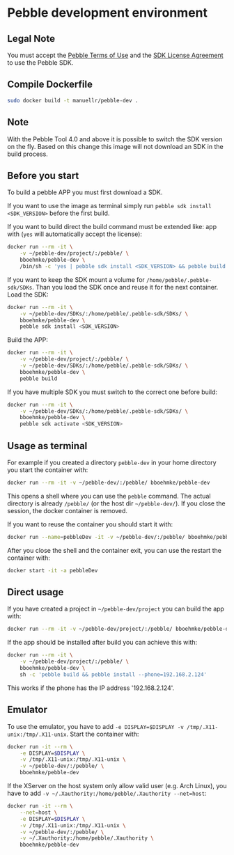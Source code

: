 # Pebble development environment

## Legal Note
You must accept the [Pebble Terms of Use](https://developer.getpebble.com/legal/terms-of-use/)
and the [SDK License Agreement](https://developer.getpebble.com/legal/sdk-license/) 
to use the Pebble SDK.

## Compile Dockerfile
```sh
sudo docker build -t manuellr/pebble-dev .
```

## Note
With the Pebble Tool 4.0 and above it is possible to switch the SDK version on 
the fly. Based on this change this image will not download an SDK in the build 
process.


## Before you start
To build a pebble APP you must first download a SDK. 

If you want to use the image as terminal simply run 
`pebble sdk install <SDK_VERSION>` before the first build.

If you want to build direct the build command must be extended like:
app with (`yes` will automatically accept the license):
```sh
docker run --rm -it \
    -v ~/pebble-dev/project/:/pebble/ \
    bboehmke/pebble-dev \
    /bin/sh -c 'yes | pebble sdk install <SDK_VERSION> && pebble build'
```

If you want to keep the SDK mount a volume for `/home/pebble/.pebble-sdk/SDKs`.
Than you load the SDK once and reuse it for the next container.
Load the SDK:
```sh
docker run --rm -it \
    -v ~/pebble-dev/SDKs/:/home/pebble/.pebble-sdk/SDKs/ \
    bboehmke/pebble-dev \
    pebble sdk install <SDK_VERSION>
```
Build the APP:
```sh
docker run --rm -it \
    -v ~/pebble-dev/project/:/pebble/ \
    -v ~/pebble-dev/SDKs/:/home/pebble/.pebble-sdk/SDKs/ \
    bboehmke/pebble-dev \
    pebble build
```

If you have multiple SDK you must switch to the correct one before build:
```sh
docker run --rm -it \
    -v ~/pebble-dev/SDKs/:/home/pebble/.pebble-sdk/SDKs/ \
    bboehmke/pebble-dev \
    pebble sdk activate <SDK_VERSION>
```


## Usage as terminal

For example if you created a directory ```pebble-dev``` in your home directory 
you start the container with:
```sh
docker run --rm -it -v ~/pebble-dev/:/pebble/ bboehmke/pebble-dev
```
This opens a shell where you can use the ```pebble``` command.
The actual directory is already ```/pebble/``` (or the host dir ```~/pebble-dev/```).
If you close the session, the docker container is removed.


If you want to reuse the container you should start it with:
```sh
docker run --name=pebbleDev -it -v ~/pebble-dev/:/pebble/ bboehmke/pebble-dev
```
After you close the shell and the container exit, you can use the restart the 
container with:
```sh
docker start -it -a pebbleDev
```

## Direct usage

If you have created a project in ```~/pebble-dev/project``` you can build the 
app with:
```sh
docker run --rm -it -v ~/pebble-dev/project/:/pebble/ bboehmke/pebble-dev pebble build
```

If the app should be installed after build you can achieve this with:
```sh
docker run --rm -it \
    -v ~/pebble-dev/project/:/pebble/ \
    bboehmke/pebble-dev \
    sh -c 'pebble build && pebble install --phone=192.168.2.124'
```
This works if the phone has the IP address '192.168.2.124'.


## Emulator

To use the emulator, you have to add 
```-e DISPLAY=$DISPLAY -v /tmp/.X11-unix:/tmp/.X11-unix```. 
Start the container with:
```sh
docker run -it --rm \
    -e DISPLAY=$DISPLAY \
    -v /tmp/.X11-unix:/tmp/.X11-unix \
    -v ~/pebble-dev/:/pebble/ \
    bboehmke/pebble-dev
```

If the XServer on the host system only allow valid user (e.g. Arch Linux), 
you have to add ```-v ~/.Xauthority:/home/pebble/.Xauthority --net=host```:
```sh
docker run -it --rm \
    --net=host \
    -e DISPLAY=$DISPLAY \
    -v /tmp/.X11-unix:/tmp/.X11-unix \
    -v ~/pebble-dev/:/pebble/ \
    -v ~/.Xauthority:/home/pebble/.Xauthority \
    bboehmke/pebble-dev
```
